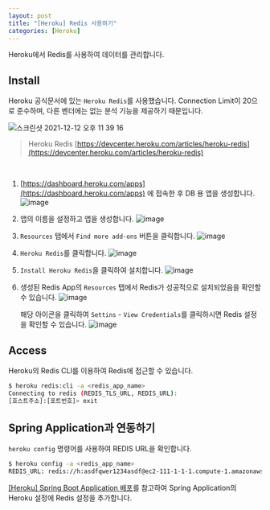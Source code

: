 ```yaml
---
layout: post
title: "[Heroku] Redis 사용하기"
categories: [Heroku]
---
```


Heroku에서 Redis를 사용하여 데이터를 관리합니다.

## Install

Heroku 공식문서에 있는 `Heroku Redis`를 사용했습니다.
Connection Limit이 20으로 준수하며, 다른 벤더에는 없는 분석 기능을 제공하기 때문입니다.

![스크린샷 2021-12-12 오후 11 39 16](https://user-images.githubusercontent.com/56301069/145717053-bb6dff53-4ed2-4612-88aa-ea5769e5c10e.png)


> Heroku Redis
[https://devcenter.heroku.com/articles/heroku-redis](https://devcenter.heroku.com/articles/heroku-redis)

<br>

1. [https://dashboard.heroku.com/apps](https://dashboard.heroku.com/apps) 에 접속한 후 DB 용 앱을 생성합니다.
   ![image](https://user-images.githubusercontent.com/56301069/145713430-1433bf1e-214c-44c7-9fb6-7b53486afd0c.png)


2. 앱의 이름을 설정하고 앱을 생성합니다.
   ![image](https://user-images.githubusercontent.com/56301069/145713432-cda5d51d-8a36-409d-95a6-f8fa67c17068.png)

3. `Resources` 탭에서 `Find more add-ons` 버튼을 클릭합니다.
   ![image](https://user-images.githubusercontent.com/56301069/145713434-d1a6985b-ef6c-4f6a-9e65-8379efbbcfe0.png)

4. `Heroku Redis`를 클릭합니다.
   ![image](https://user-images.githubusercontent.com/56301069/145713436-a2463e00-7a68-4b32-b9c1-3d56c5359900.png)

5. `Install Heroku Redis`을 클릭하여 설치합니다.
   ![image](https://user-images.githubusercontent.com/56301069/145713439-782c3e71-88de-4fc8-bbad-3a17a6330733.png)


6. 생성된 Redis App의 `Resources` 탭에서 Redis가 성공적으로 설치되었음을 확인할 수 있습니다.
   ![image](https://user-images.githubusercontent.com/56301069/145713440-fc7c2694-9a79-4507-8fa6-6a7e3b55ddc5.png)

   해당 아이콘을 클릭하여 `Settins` - `View Credentials`를 클릭하시면 Redis 설정을 확인할 수 있습니다.
![image](https://user-images.githubusercontent.com/56301069/145713445-4b34b80d-47eb-48a1-aac7-fea7f99b5e13.png)

## Access

Heroku의 Redis CLI를 이용하여 Redis에 접근할 수 있습니다.

```bash
$ heroku redis:cli -a <redis_app_name>
Connecting to redis (REDIS_TLS_URL, REDIS_URL):
[호스트주소]:[포트번호]> exit
```

## Spring Application과 연동하기

`heroku config`  명령어를 사용하여 REDIS URL을 확인합니다.

```bash
$ heroku config -a <redis_app_name>
REDIS_URL: redis://h:asdfqwer1234asdf@ec2-111-1-1-1.compute-1.amazonaws.com:111
```

[[Heroku] Spring Boot Application 배포](https://hsik0225.github.io/heroku/2021/12/12/Heroku에서-Spring-Boot-Application-배포/)를 참고하여 Spring Application의 Heroku 설정에 Redis 설정을 추가합니다.

